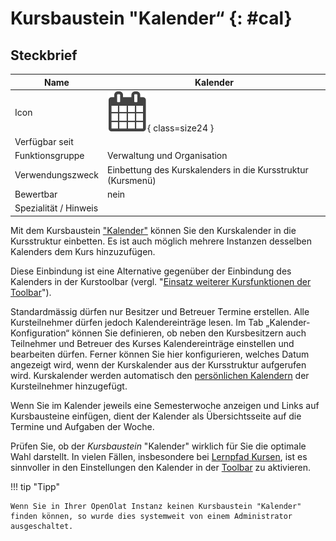 # Kursbaustein "Kalender“ {: #cal}


## Steckbrief

Name | Kalender
---------|----------
Icon | ![Kalender Icon](assets/calendar.png){ class=size24  }
Verfügbar seit | 
Funktionsgruppe | Verwaltung und Organisation
Verwendungszweck | Einbettung des Kurskalenders in die Kursstruktur (Kursmenü)
Bewertbar | nein
Spezialität / Hinweis |



Mit dem Kursbaustein ["Kalender"](Using_Additional_Course_Features.de.md#kurskalender) können Sie den Kurskalender in die Kursstruktur einbetten. Es ist auch möglich mehrere Instanzen desselben Kalenders dem Kurs hinzuzufügen.

Diese Einbindung ist eine Alternative gegenüber der Einbindung des Kalenders in der Kurstoolbar (vergl. "[Einsatz weiterer Kursfunktionen der Toolbar](../learningresources/Using_Additional_Course_Features.de.md)").

Standardmässig dürfen nur Besitzer und Betreuer Termine erstellen. Alle Kursteilnehmer dürfen jedoch Kalendereinträge lesen. Im Tab „Kalender-Konfiguration“ können Sie definieren, ob neben den Kursbesitzern auch
Teilnehmer und Betreuer des Kurses Kalendereinträge einstellen und bearbeiten dürfen. Ferner können Sie hier konfigurieren, welches Datum angezeigt wird, wenn der Kurskalender aus der Kursstruktur aufgerufen wird. Kurskalender werden automatisch den [persönlichen Kalendern](../personal_menu/Calendar.de.md) der Kursteilnehmer hinzugefügt.

Wenn Sie im Kalender jeweils eine Semesterwoche anzeigen und Links auf Kursbausteine einfügen, dient der Kalender als Übersichtsseite auf die Termine und Aufgaben der Woche.
  
Prüfen Sie, ob der _Kursbaustein_ "Kalender" wirklich für Sie die optimale Wahl darstellt. In vielen Fällen, insbesondere bei [Lernpfad Kursen](../learningresources/Learning_path_course.de.md), ist es sinnvoller in den Einstellungen den Kalender in der [Toolbar](../learningresources/Using_Additional_Course_Features.de.md) zu aktivieren.

!!! tip "Tipp"

    Wenn Sie in Ihrer OpenOlat Instanz keinen Kursbaustein "Kalender" finden können, so wurde dies systemweit von einem Administrator ausgeschaltet.
